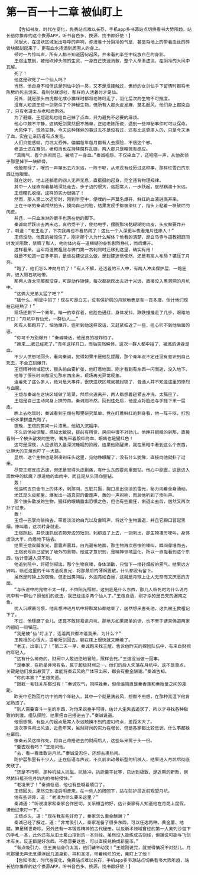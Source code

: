 # 第一百一十二章 被仙盯上
        【告知书友，时代在变化，免费站点难以长存，手机app多书源站点切换看书大势所趋，站长给你推荐的这个换源APP，听书音色多、换源、找书都好使！】
       风很大，在这块区域发出呼呼的声响，弥漫着十分阴冷的气息，甚至将地上的带着血丝的碎骨块都刮起来了，更有血水扬洒到周围人的身上。
       顿时一片惊叫声，所有人都不知道因何起风，并未看到半空中绽放白芒的身影。
       王煊注意到，被他砍掉头颅的生灵，一身白芒快速消散，整个人渐渐虚淡，在阴冷的大风中瓦解。
       死了！
       他这是砍死了一个仙人吗？
       当然，他自身不相信这是列仙中的一员，又不是没接触过，傲娇的女剑仙手下留情时都将老陈劈的死去活来、看到剑就想吐，那样的人活着时才是仙。
       另外，就是那头白虎都化成小猫咪时都将老陈叼走了，羽化层次的生物不可揣度。
       没有人知道王煊一剑劈杀了个神秘生物，但所有人都头皮发麻，莫名起风，他们身上都染血了，只有老道士与老和尚例外。
       为了避嫌，王煊趁乱也给自己抹了点血，只为避免不必要的麻烦。
       他心中颇不平静，这柄短剑果然很不简单，正如老陈所说，遇到一些神秘事件时可以保命。
       大风停下，现场安静，今天这种怪异的事过去不是没有过，还有比这更瘆人的，只是今天淋了血，实在让亲历者有点发毛。
       人们只能感叹，月坑太恐怖。偏偏每年每月都有人去探险，不信这个邪。
       老道士还在舞剑，老和尚也在持降魔杵乱砸，两人都只是略微有感应。
       “真晦气，看个热闹而已，被喷了一身血。”秦诚抱怨，不仅染血了，还吧嗒一声，从他衣领子那里掉下一块碎骨。
       他脸都绿了，噌的一声窜出去六米远，一阵干呕，从来没有经历过这种事，那鲜红雪白的东西让他眼晕。
       就在这时，地上还躺着的四人无声无息，直挺挺的起身，完全违背物理规律。
       其中一人径直向着基地深处走去，步子迈的很大，远超常人，一步跃起，居然横渡十米远。
       王煊瞳孔收缩，这样的实力很强了！
       然而，那人第二次迈步时，刚到半空中，便噗的一声莫名爆开，鲜红的血液迸溅开来。
       正在干呕的秦诚愕然抬头，摸向自己的脸，结果发现手都被染红了，指头上粘着一块破烂的肉皮。
       并且，一只血淋淋的断手也落在他的脚下。
       秦诚向后跃出去两米远，真的受不了，使劲甩手，摆脱那块黏糊糊的肉皮，头皮都要炸开了，喊道：“老王走了，下次我再也不看热闹了！这比一个人深更半夜看鬼片还瘆人！”
       王煊没动，他真的被惊住了，刚才那个人为什么解体？他看的清楚，是白马寺与道教祖庭同时发光所致，禁锢了那人，他的体内有一道模糊的身影剧烈挣扎，而后爆开。
       这样看来，当年将道教祖庭与佛门第一古刹同时迁移到这里，确实有用！
       就是不知道一百多年前，是谁在建议这么做，是封建迷信使然，还是有高人布局？镇压了月亮。
       “跑了，他们怎么冲向月坑了！”有人不解，还活着的三人中，有两人冲出保护层，一路狂奔，进入陨石坑地带。
       那两人连太空服都没穿，可是动作矫健，每次都能跃出去近十米远，直接没入黑洞洞的月坑中。
       “这俩大兄弟太猛了吧？”
       “猛什么，明显中招了！现在可是白天，没有保护层的月球地表足有一百多度，估计他们现在已经熟了！”
       现场还剩下一个青年，唯一的幸存者，他脸色通红，身体发抖，跌跌撞撞走了几步，艰难地开口：“月坑中有仙光，一群仙人……”
       所有人都跑开了，怕他爆开，但听到他这样说话，又赶紧临近了一些，担心听不到他后面的话。
       “你可千万别爆开！”秦诚喊话，他是真的被炸怕了。
       “原来……我已经死了。”青年这样开口，而后突然解体，这次一群人都中招了，被溅的满身是血。
       不少人愤怒地回头，看向秦诚，觉得如果不是他乱提醒，那个青年说不定还没有意识到自己死去，不会立刻爆开。
       王煊精神领域起伏，额头前白雾扩张，他盯着地面，刚才看到有东西一闪而逝，没入地下。
       他等了很长时间都没见那东西出来，现场再无异常现象。
       连着死了这么多人，绝对是大事件，很快这块区域就被封锁了，普通人并不知道这里的惨烈与血腥。
       王煊与秦诚在这块区域做了笔录，然后火速离开，两人都想着赶紧去冲洗，太膈应了。
       王煊是自己主动向身上抹的血。秦诚则不然，回到住处后，他差点将脸还与手搓下来一层皮。
       晚上去吃饭时，秦诚看到王煊在那里研究菜单，竟在盯着鲜红的刺身看，他一阵干呕，打包一份水果拼盘先跑了。
       夜晚，王煊的房间一片漆黑，他陷入沉眠中。
       不久后他被惊醒，感知太敏锐，提前有所觉，房间中很不对劲儿。他睁开眼睛的刹那，直接看到一个披头散发的生物，嘴角带着殷红的血，眼睛也是猩红色！
       这可是深夜，人应该陷入最深沉睡眠的阶段，结果他刚醒来，就在黑暗中看到这么个东西，让胆大的王煊也吓了一大跳。
       显然，这个生物也是刚凑到床头这里，见他睁眼醒了，没有什么犹豫，直接向他就扑了过来。
       尽管王煊反应迅速，但还是觉得头皮剧痛，有什么东西要向里面钻。他心中剧震，这是进入现世中的妖魔？想进他的血肉中，而且是从头顶向里钻。
       轰！
       他运转五页金书上的体术，刹那间，五脏共振，胸口发出淡淡的雷光，秘力向着全身涌动。
       尤其是头皮那里，爆发出一道真实的雷霆声，轰的一声闷响，而后他听到了惨叫声。
       那个披头散发的生物，猩红的眼睛露出恐惧之色，但也有些癫狂，倒退出去后，居然又再次扑了过来。
       轰！
       王煊一巴掌向前拍去，带着淡淡的白光以及雷鸣声，将这个生物震退，并且它胸口冒起黑烟，惨叫着，这次转身就走。
       王煊跃起，并快速抓起衣物旁边的短剑，刹那追了上去，一剑刺出，那生物凄厉嚎叫，身体虚淡大半，向着地下钻去。
       结果王煊双脚发光，雷霆声震耳，白光遍布地面，那生物再次悲惨的嚎叫，瞬间穿墙而去。
       王煊发现自己望到了墙外的景物，他这才意识到，是精神领域显化，所以一直能看到这个东西，估计普通人见不到。
       他追到院中，将短剑掷出。那个生物哀嚎，身体消散，只留下一缕轻烟般的雾气。结果远方钟鸣，临近这里的千年古道观发光，将那最后的薄烟震散，什么都没有留下。
       虽然是时钟上的夜晚，但走出房间后，外边亮如白昼，这就是月球上让人无奈而又厌恶的方面。
       “与传说中的鬼物不太一样，不怕阳光照射，这到底是什么东西，那几人临死时为什么说月坑中有一群仙？照他们的说法，我已经连杀两个仙人了。”王煊自语，刚才杀的是白天的漏网之鱼。
       扰人沉眠最可恨，他真想冲进月坑中将那窝仙都给宰了，居然想来害死他，这仇被王教祖记下了。
       不过，他琢磨了会儿，还真不敢轻易进月坑，那地方如果简单的话，也不至于请来佛道两家的祖庭一同镇压。
       “我是被‘仙’盯上了，连着两只都冲着我来，为什么？”
       王教祖的心很大，提着短剑回去，躺在床上很快就又睡着了。
       “老王，出事儿了！”第二天一早，秦诚跑来找王煊，告诉他昨天的探险队伍中，有来自财阀的年轻人。
       “这有什么稀奇的，财阀中人敢进绝地冒险，照样会死。”王煊没当做一回事。
       “是秦家，在新星非常有名，属于超级财阀之一，他们的后人失落在月坑中。这不是重点，关键是他们发出悬赏了，谁能将秦云风的尸体带出来，都会有重金酬谢。”秦诚告知。
       “你的本家？”王煊笑道。
       “跟我一毛钱关系都没有！”秦诚叹气，同样姓秦，但命运简直是秦香莲和秦始皇之间的差距。
       昨天中招跑回月坑中的两个年轻人，其中一个就是清云风，想都不用想，在那种高温下他肯定熟透了。
       “别人需要奋斗一生的东西，对他来说垂手可得，估计人生失去追求了，所以才寻找各种极致的刺激，组队探险，结果把自己搭进去了。”秦诚说道。
       他很感慨，有些人的起点是常人永远触摸不到的虚幻终点，差距太大了。
       这次事件闹出风波，近些年来，虽然财阀的实力在增长，但是各家都比较低调，什么事都躲在幕后。
       像秦云风这样作死，将自己命搭进去的财阀后人，这些年来属于头一份。
       “要去观看吗？”王煊问他。
       “去，看一看谁敢进月坑。”秦诚没忍住，还想去凑热闹。
       防护层那里有不少人，正在低语与热议，不久前出动最新型的机械人，结果进入月坑后彻底失联了。
       “还是不行啊，那种机械人抗磁，抗脉冲，抗能量干扰等，已达到极致，是近期的新款，居然依旧抵不住月坑内的神秘侵蚀。”
       “老凌来了！”秦诚低语，他也有些喊着顺口了。
       王煊回头，果然见到凌启明走来，在一些人的陪同下，站在防护层近前观望月坑。
       他有些诧异，道：“老凌为什么要来这里？”
       秦诚道：“听说凌家和秦家合作密切，关系相当的好，估计秦家有人知道他在月亮上度假，请他过来盯一下。”
       王煊点头，道：“现在我有些好奇了，秦家怎么重金酬谢？”
       秦诚已经了解过，道：“非常吸引人，秦家准备了很多东西，可以任选两种。黄金蘑、地髓，算是稀世奇珍。另外还有一本锻炼精神的古代秘册，以及新术领域曾经的第一人奥列沙留下的手札一本，此外还有从旧土蜀山挖到的一本剑经。虽然没人能练成古剑经，但据说可能与飞剑术有关。反正都是好东西。不愿意要这些，可以直接兑换成新星币。”
       “有点吸引力，但王真仙身价太高，他们请不动我！”王煊刚说完，就觉得情况不对劲儿。月坑那里无声无息漂浮起几道身影，祥和圣洁，带着绚烂的光，竟盯上了他！
       【告知书友，时代在变化，免费站点难以长存，手机app多书源站点切换看书大势所趋，站长给你推荐的这个换源APP，听书音色多、换源、找书都好使！】